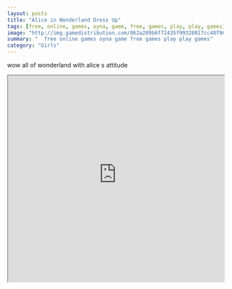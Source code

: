 ```yaml
---
layout: posts
title: "Alice in Wonderland Dress Up"
tags: [free, online, games, oyna, game, free, games, play, play, games]
image: "http://img.gamedistribution.com/062a209b6f72435f99328017cc48f96d.jpg"
summary: "  free online games oyna game free games play play games"
category: "Girls"
---
```


wow all of wonderland with alice s attitude

<iframe width="100%" height="480px;" src="http://flash.gamedistribution.com?game=062a209b6f72435f99328017cc48f96d"></iframe>